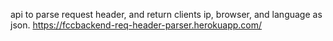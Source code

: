 api to parse request header, and return clients ip, browser, and language as json.
https://fccbackend-req-header-parser.herokuapp.com/